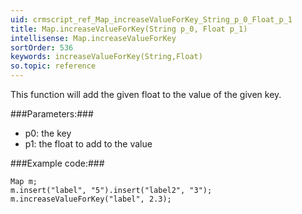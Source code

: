 ```yaml
---
uid: crmscript_ref_Map_increaseValueForKey_String_p_0_Float_p_1
title: Map.increaseValueForKey(String p_0, Float p_1)
intellisense: Map.increaseValueForKey
sortOrder: 536
keywords: increaseValueForKey(String,Float)
so.topic: reference
---
```



This function will add the given float to the value of the given key.




###Parameters:###


 - p0: the key
 - p1: the float to add to the value




###Example code:###


    Map m;
    m.insert("label", "5").insert("label2", "3");
    m.increaseValueForKey("label", 2.3);


